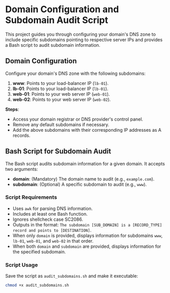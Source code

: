 # Domain Configuration and Subdomain Audit Script

This project guides you through configuring your domain's DNS zone to include specific subdomains pointing to respective server IPs and provides a Bash script to audit subdomain information.

## Domain Configuration

Configure your domain's DNS zone with the following subdomains:

1. **www**: Points to your load-balancer IP (`lb-01`).
2. **lb-01**: Points to your load-balancer IP (`lb-01`).
3. **web-01**: Points to your web server IP (`web-01`).
4. **web-02**: Points to your web server IP (`web-02`).

**Steps**:
- Access your domain registrar or DNS provider's control panel.
- Remove any default subdomains if necessary.
- Add the above subdomains with their corresponding IP addresses as A records.

## Bash Script for Subdomain Audit

The Bash script audits subdomain information for a given domain. It accepts two arguments:
- **domain**: (Mandatory) The domain name to audit (e.g., `example.com`).
- **subdomain**: (Optional) A specific subdomain to audit (e.g., `www`).

### Script Requirements
- Uses `awk` for parsing DNS information.
- Includes at least one Bash function.
- Ignores shellcheck case SC2086.
- Outputs in the format: `The subdomain [SUB_DOMAIN] is a [RECORD_TYPE] record and points to [DESTINATION]`.
- When only `domain` is provided, displays information for subdomains `www`, `lb-01`, `web-01`, and `web-02` in that order.
- When both `domain` and `subdomain` are provided, displays information for the specified subdomain.

### Script Usage
Save the script as `audit_subdomains.sh` and make it executable:
```bash
chmod +x audit_subdomains.sh
